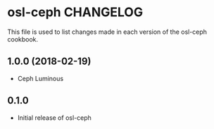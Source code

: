 osl-ceph CHANGELOG
==================
This file is used to list changes made in each version of the
osl-ceph cookbook.

1.0.0 (2018-02-19)
------------------
- Ceph Luminous 

0.1.0
-----
- Initial release of osl-ceph

